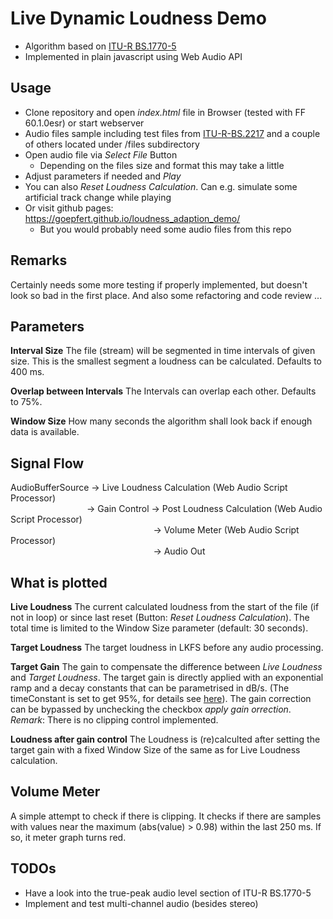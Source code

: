 # Live Dynamic Loudness Demo
- Algorithm based on [ITU-R BS.1770-5](https://www.itu.int/dms_pubrec/itu-r/rec/bs/R-REC-BS.1770-5-202311-I!!PDF-E.pdf)
- Implemented in plain javascript using Web Audio API


## Usage
- Clone repository and open *index.html* file in Browser (tested with FF 60.1.0esr) or start webserver
- Audio files sample including test files from [ITU-R-BS.2217](https://www.itu.int/dms_pub/itu-r/opb/rep/R-REP-BS.2217-2-2016-PDF-E.pdf) and a couple of others located under /files subdirectory
- Open audio file via *Select File* Button
  - Depending on the files size and format this may take a little
- Adjust parameters if needed and *Play*
- You can also *Reset Loudness Calculation*. Can e.g. simulate some artificial track change while playing
- Or visit github pages: https://goepfert.github.io/loudness_adaption_demo/
  - But you would probably need some audio files from this repo

## Remarks
Certainly needs some more testing if properly implemented, but doesn't look so bad in the first place.
And also some refactoring and code review ...

## Parameters
**Interval Size**
The file (stream) will be segmented in time intervals of given size. This is the smallest segment a loudness can be calculated. Defaults to 400 ms.

**Overlap between Intervals**
The Intervals can overlap each other. Defaults to 75%.

**Window Size**
How many seconds the algorithm shall look back if enough data is available.


## Signal Flow
AudioBufferSource -> Live Loudness Calculation (Web Audio Script Processor)\
&nbsp;&nbsp;&nbsp;&nbsp;&nbsp;&nbsp;&nbsp;&nbsp;&nbsp;&nbsp;&nbsp;&nbsp;&nbsp;&nbsp;&nbsp;&nbsp;&nbsp;&nbsp;&nbsp;&nbsp;&nbsp;&nbsp;&nbsp;&nbsp;&nbsp;&nbsp;&nbsp;&nbsp;&nbsp;&nbsp; -> Gain Control -> Post Loudness Calculation (Web Audio Script Processor)\
&nbsp;&nbsp;&nbsp;&nbsp;&nbsp;&nbsp;&nbsp;&nbsp;&nbsp;&nbsp;&nbsp;&nbsp;&nbsp;&nbsp;&nbsp;&nbsp;&nbsp;&nbsp;&nbsp;&nbsp;&nbsp;&nbsp;&nbsp;&nbsp;&nbsp;&nbsp;&nbsp;&nbsp;&nbsp;&nbsp;&nbsp;&nbsp;&nbsp;&nbsp;&nbsp;&nbsp;&nbsp;&nbsp;&nbsp;&nbsp;&nbsp;&nbsp;&nbsp;&nbsp;&nbsp;&nbsp;&nbsp;&nbsp;&nbsp;&nbsp;&nbsp;&nbsp;&nbsp;&nbsp;&nbsp;&nbsp;&nbsp; -> Volume Meter (Web Audio Script Processor)\
&nbsp;&nbsp;&nbsp;&nbsp;&nbsp;&nbsp;&nbsp;&nbsp;&nbsp;&nbsp;&nbsp;&nbsp;&nbsp;&nbsp;&nbsp;&nbsp;&nbsp;&nbsp;&nbsp;&nbsp;&nbsp;&nbsp;&nbsp;&nbsp;&nbsp;&nbsp;&nbsp;&nbsp;&nbsp;&nbsp;&nbsp;&nbsp;&nbsp;&nbsp;&nbsp;&nbsp;&nbsp;&nbsp;&nbsp;&nbsp;&nbsp;&nbsp;&nbsp;&nbsp;&nbsp;&nbsp;&nbsp;&nbsp;&nbsp;&nbsp;&nbsp;&nbsp;&nbsp;&nbsp;&nbsp;&nbsp;&nbsp; -> Audio Out


## What is plotted
**Live Loudness**
The current calculated loudness from the start of the file (if not in loop) or since last reset (Button: *Reset Loudness Calculation*). The total time is limited to the Window Size parameter (default: 30 seconds).

**Target Loudness**
The target loudness in LKFS before any audio processing.

**Target Gain**
The gain to compensate the difference between *Live Loudness* and *Target Loudness*. The target gain is directly applied with an exponential ramp and a decay constants that can be parametrised in dB/s. (The timeConstant is set to get 95%, for details see [here](https://developer.mozilla.org/en-US/docs/Web/API/AudioParam/setTargetAtTime)). The gain correction can be bypassed by unchecking the checkbox *apply gain orrection*. 
*Remark*: There is no clipping control implemented.

**Loudness after gain control**
The Loudness is (re)calculted after setting the target gain with a fixed Window Size of the same as for Live Loudness calculation.


## Volume Meter
A simple attempt to check if there is clipping. It checks if there are samples with values near the maximum (abs(value) > 0.98) within the last 250 ms. If so, it meter graph turns red.

## TODOs
- Have a look into the true-peak audio level section of ITU-R BS.1770-5
- Implement and test multi-channel audio (besides stereo)